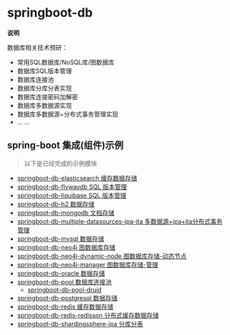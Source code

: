 # springboot-db

**说明**

数据库相关技术预研：

- 常用SQL数据库/NoSQL库/图数据库
- 数据库SQL版本管理
- 数据库连接池
- 数据库分库分表实现
- 数据库连接密码加解密
- 数据库多数据源实现
- 数据库多数据源+分布式事务管理实现
- ... ...

## spring-boot 集成(组件)示例

> 以下是已经完成的示例模块

- [springboot-db-elasticsearch 缓存数据存储](./springboot-db-elasticsearch)
- [springboot-db-flywaydb SQL 版本管理](./springboot-db-flywaydb)
- [springboot-db-liquibase SQL 版本管理](./springboot-db-liquibase)
- [springboot-db-h2 数据存储](./springboot-db-h2)
- [springboot-db-mongodb 文档存储](./springboot-db-mongodb)
- [springboot-db-multiple-datasources-jpa-jta 多数据源+jpa+jta分布式事务管理](./springboot-db-multiple-datasources-jpa-jta)
- [springboot-db-mysql 数据存储](./springboot-db-mysql)
- [springboot-db-neo4j 图数据库存储](./springboot-db-neo4j)
- [springboot-db-neo4j-dynamic-node 图数据库存储-动态节点](./springboot-db-neo4j-dynamic-node)
- [springboot-db-neo4j-manager 图数据库存储-管理](./springboot-db-neo4j-manager)
- [springboot-db-oracle 数据存储](./springboot-db-oracle)
- [springboot-db-pool 数据库连接池](springboot-db-pool)
  - [springboot-db-pool-druid](springboot-db-pool/springboot-db-pool-druid)
- [springboot-db-postgresql 数据存储](./springboot-db-postgresql)
- [springboot-db-redis 缓存数据存储](./springboot-db-redis)
- [springboot-db-redis-redisson 分布式缓存数据存储](./springboot-db-redis-redisson)
- [springboot-db-shardingsphere-jpa 分库分表](./springboot-db-shardingsphere-jpa)
